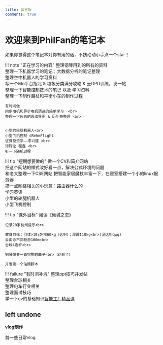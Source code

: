 ```yaml
---
title: 留言板
comments: true
---
```


# 欢迎来到PhilFan的笔记本

如果你觉得这个笔记本对你有用的话，不妨动动小手点一个star！

!!! note "正在学习的内容"
    整理钢琴用到的所有的资料 <br>
    整理一下机器学习的笔记；大数据分析的笔记整理 <br>
    整理空中机器人的学习资料 <br>
    写一个Mo平台指北 & 垃圾分类满分攻略 & 云GPU训练，发一帖 <br>
    整理一下智能控制技术的笔记 以及 学习资料 <br>
    整理一下制作魔杖和平衡小车的制作过程 <br>

    有时间做
    同步电机和异步电机调速的简单学习  <br>
    整理一下传感的思维导图 & 历年卷整理 <br>
    

    小型的轮腿机器人<br>
    小型飞机控制 dRehmFlight
    证券投资学——李兴建 <br>
    矩阵论 程磊 <br> 
    听一下随机过程
    

!!! tip "短期想要做的"
    做一个CV和简介网站<br>
    把这个网站的样式改好看一点，解决公式环境的问题<br>
    和老大整理一下CSE网站
    把智能家居魔杖丰富一下，在寝室搭建一个小的linux服务器<br>
    搞一点网络相关的小玩意：路由器什么的<br>
    学习英语<br>
    小型的轮腿机器人<br>
    小型飞机控制

    
!!! tip "课外目标"
    阅读《倾城之恋》<br>

    记录20家杭州餐厅<br>

    健身目标：引体>10;卧推60kg（达到）；深蹲110kg<br>(没达到qwq)
    自由泳不间断游100m<br>
    台球4连杆<br>

    钢琴弹奏一首完整的曲子<br>（达到了）
    
    开发第一个油猴脚本

    
    
    


!!! failure "有时间补坑"
    整理ppt技巧并发帖<br>
    整理台球相关<br>
    整理电车行业相关<br>
    整理面试技巧<br>
    学一下cv的基础知识[智能工厂精品课](https://github.com/haodong2000/Vision2022/tree/2023)


## left undone


**vlog制作**

剪一些日常vlog